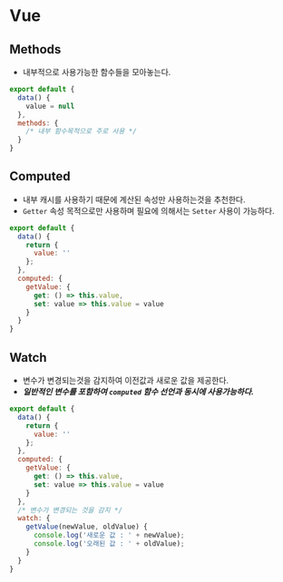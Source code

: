 # Vue

## Methods

* 내부적으로 사용가능한 함수들을 모아놓는다.

```javascript
export default {
  data() {
    value = null
  },
  methods: {
    /* 내부 함수목적으로 주로 사용 */
  }
}
```

## Computed

* 내부 캐시를 사용하기 때문에 계산된 속성만 사용하는것을 추천한다.
* `Getter` 속성 목적으로만 사용하며 필요에 의해서는 `Setter` 사용이 가능하다.

```javascript
export default {
  data() {
    return {
      value: ''
    };
  },
  computed: {
    getValue: {
      get: () => this.value,
      set: value => this.value = value
    }
  }
}
```

## Watch

* 변수가 변경되는것을 감지하여 이전값과 새로운 값을 제공한다.
* __*일반적인 변수를 포함하여 `computed` 함수 선언과 동시에 사용가능하다.*__

```javascript
export default {
  data() {
    return {
      value: ''
    };
  },
  computed: {
    getValue: {
      get: () => this.value,
      set: value => this.value = value
    }
  },
  /* 변수가 변경되는 것을 감지 */
  watch: {
    getValue(newValue, oldValue) {
      console.log('새로운 값 : ' + newValue);
      console.log('오래된 값 : ' + oldValue);
    }
  }
}
```
